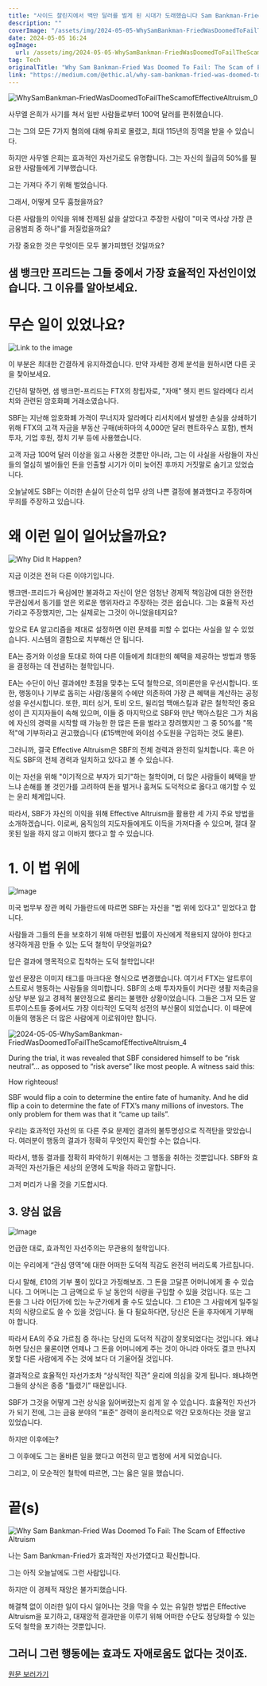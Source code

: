 ```yaml
---
title: "사이드 챨린지에서 백만 달러를 벌게 된 시대가 도래했습니다 Sam Bankman-Fried는 이 정도의 수익을 창출하며 상장 기업으로의 진입을 강하게 보여주었습니다 그만큼 이렇게 사업을 이끌어갈 계획을 세우는 만큼 더 많은 것이 요구되게 됩니다 아이디어는 공유되었습니다 이 회사가 비로소 발을 내딛기 시작했습니다 이제 성공의 문턱에 서 있는 Sam은 주주와 협업의 관점에서 개방적으로 대화를 나누고 기회를 열어달라고 강하게 호소하고 있습니다 그러나 현실은 어떨까요 Mainnet으로 접어들며, 놀랍히도 사업이 방황하고, 이 역설적인 상황은 모든 허들을 기각하여 가능성을 제거하고 있습니다 이제 그 황금과 도전의 길이 어떻게 될지 주목해 봐야 할 시기입니다"
description: ""
coverImage: "/assets/img/2024-05-05-WhySamBankman-FriedWasDoomedToFailTheScamofEffectiveAltruism_0.png"
date: 2024-05-05 16:24
ogImage: 
  url: /assets/img/2024-05-05-WhySamBankman-FriedWasDoomedToFailTheScamofEffectiveAltruism_0.png
tag: Tech
originalTitle: "Why Sam Bankman-Fried Was Doomed To Fail: The Scam of Effective Altruism"
link: "https://medium.com/@ethic.al/why-sam-bankman-fried-was-doomed-to-fail-the-scam-of-effective-altruism-bc2f078d5f4b"
---
```



![WhySamBankman-FriedWasDoomedToFailTheScamofEffectiveAltruism_0](/assets/img/2024-05-05-WhySamBankman-FriedWasDoomedToFailTheScamofEffectiveAltruism_0.png)

사무엘 은희가 사기를 쳐서 일반 사람들로부터 100억 달러를 편취했습니다.

그는 그의 모든 7가지 혐의에 대해 유죄로 몰렸고, 최대 115년의 징역을 받을 수 있습니다.

하지만 사무엘 은희는 효과적인 자선가로도 유명합니다. 그는 자신의 월급의 50%를 필요한 사람들에게 기부했습니다.



그는 가져다 주기 위해 벌었습니다.

그래서, 어떻게 모두 훔쳤을까요?

다른 사람들의 이익을 위해 전제된 삶을 살았다고 주장한 사람이 "미국 역사상 가장 큰 금융범죄 중 하나"를 저질렀을까요?

가장 중요한 것은 무엇이든 모두 불가피했던 것일까요?



## 샘 뱅크만 프리드는 그들 중에서 가장 효율적인 자선인이었습니다. 그 이유를 알아보세요.

# 무슨 일이 있었나요?

![Link to the image](/assets/img/2024-05-05-WhySamBankman-FriedWasDoomedToFailTheScamofEffectiveAltruism_1.png)

이 부분은 최대한 간결하게 유지하겠습니다. 만약 자세한 경제 분석을 원하시면 다른 곳을 찾아보세요.



간단히 말하면, 샘 뱅크먼-프리드는 FTX의 창립자로, "자매" 헷지 펀드 알라메다 리서치와 관련된 암호화폐 거래소였습니다.

SBF는 지난해 암호화폐 가격이 무너지자 알라메다 리서치에서 발생한 손실을 상쇄하기 위해 FTX의 고객 자금을 부동산 구매(바하마의 4,000만 달러 펜트하우스 포함), 벤처 투자, 기업 후원, 정치 기부 등에 사용했습니다.

고객 자금 100억 달러 이상을 잃고 사용한 것뿐만 아니라, 그는 이 사실을 사람들이 자신들의 열심히 벌어들인 돈을 인출할 시기가 이미 늦어진 후까지 거짓말로 숨기고 있었습니다.

오늘날에도 SBF는 이러한 손실이 단순히 업무 상의 나쁜 결정에 불과했다고 주장하며 무죄를 주장하고 있습니다.



# 왜 이런 일이 일어났을까요?

![Why Did It Happen?](/assets/img/2024-05-05-WhySamBankman-FriedWasDoomedToFailTheScamofEffectiveAltruism_2.png)

지금 이것은 전혀 다른 이야기입니다.

뱅크맨-프리드가 욕심에만 불과하고 자신이 얻은 엄청난 경제적 책임감에 대한 완전한 무관심에서 동기를 얻은 외로운 행위자라고 주장하는 것은 쉽습니다. 그는 효율적 자선가라고 주장했지만, 그는 실제로는 그것이 아니었을테지요?



앞으로 EA 알고리즘을 제대로 설정하면 이런 문제를 피할 수 없다는 사실을 알 수 있었습니다. 시스템의 결함으로 치부해선 안 됩니다.

EA는 증거와 이성을 토대로 하여 다른 이들에게 최대한의 혜택을 제공하는 방법과 행동을 결정하는 데 전념하는 철학입니다.

EA는 수단이 아닌 결과에만 초점을 맞추는 도덕 철학으로, 의미론만을 우선시합니다. 또한, 행동이나 기부로 돕히는 사람/동물의 수에만 의존하여 가장 큰 혜택을 계산하는 공정성을 우선시합니다. 또한, 피터 싱거, 토비 오드, 윌리엄 맥애스킬과 같은 철학적인 중요성이 큰 지지자들이 속해 있으며, 이들 중 마지막으로 SBF와 만난 맥아스킬은 그가 처음에 자신의 경력을 시작할 때 가능한 한 많은 돈을 벌라고 장려했지만 그 중 50%를 "목적"에 기부하라고 권고했습니다 (£15백만에 와이섬 수도원을 구입하는 것도 물론).



그러니까, 결국 Effective Altruism은 SBF의 전체 경력과 완전히 일치합니다. 혹은 아직도 SBF의 전체 경력과 일치하고 있다고 볼 수 있습니다.

이는 자선을 위해 "이기적으로 부자가 되기"하는 철학이며, 더 많은 사람들이 혜택을 받느냐 손해를 볼 것인가를 고려하여 돈을 벌거나 훔쳐도 도덕적으로 옳다고 얘기할 수 있는 윤리 체계입니다.

따라서, SBF가 자신의 이익을 위해 Effective Altruism을 활용한 세 가지 주요 방법을 소개하겠습니다. 이로써, 움직임의 지도자들에게도 이득을 가져다줄 수 있으며, 절대 잘못된 일을 하지 않고 이바지 했다고 할 수 있습니다.

# 1. 이 법 위에



![Image](/assets/img/2024-05-05-WhySamBankman-FriedWasDoomedToFailTheScamofEffectiveAltruism_3.png)

미국 법무부 장관 메릭 가들란드에 따르면 SBF는 자신을 "법 위에 있다고" 믿었다고 합니다.

사람들과 그들의 돈을 보호하기 위해 마련된 법률이 자신에게 적용되지 않아야 한다고 생각하게끔 만들 수 있는 도덕 철학이 무엇일까요?

답은 결과에 맹목적으로 집착하는 도덕 철학입니다!



앞선 문장은 이미지 태그를 마크다운 형식으로 변경했습니다. 여기서 FTX는 알트루이스트로서 행동하는 사람들을 의미합니다. SBF의 소매 투자자들이 커다란 생활 저축금을 상당 부분 잃고 경제적 불안정으로 몰리는 불행한 상황이었습니다. 그들은 그저 모든 알트루이스트들 중에서도 가장 이타적인 도덕적 성전의 부산물이 되었습니다. 이 때문에 이들의 행동은 더 많은 사람에게 이로워야만 합니다.



![2024-05-05-WhySamBankman-FriedWasDoomedToFailTheScamofEffectiveAltruism_4](/assets/img/2024-05-05-WhySamBankman-FriedWasDoomedToFailTheScamofEffectiveAltruism_4.png)

During the trial, it was revealed that SBF considered himself to be “risk neutral”… as opposed to “risk averse” like most people. A witness said this:

How righteous!

SBF would flip a coin to determine the entire fate of humanity. And he did flip a coin to determine the fate of FTX’s many millions of investors. The only problem for them was that it “came up tails”.



우리는 효과적인 자선의 또 다른 주요 문제인 결과의 불투명성으로 직격탄을 맞았습니다. 여러분이 행동의 결과가 정확히 무엇인지 확인할 수는 없습니다. 

따라서, 행동 결과를 정확히 파악하기 위해서는 그 행동을 취하는 것뿐입니다. SBF와 효과적인 자선가들은 세상의 운명에 도박을 하라고 말합니다. 

그저 머리가 나올 것을 기도합시다.



## 3. 양심 없음

![Image](/assets/img/2024-05-05-WhySamBankman-FriedWasDoomedToFailTheScamofEffectiveAltruism_5.png)

언급한 대로, 효과적인 자선주의는 무관용의 철학입니다.

이는 우리에게 “관심 영역”에 대한 어떠한 도덕적 직감도 완전히 버리도록 가르칩니다.



다시 말해, £10의 기부 풀이 있다고 가정해보죠. 그 돈을 고달픈 어머니에게 줄 수 있습니다. 그 어머니는 그 금액으로 두 날 동안의 식량을 구입할 수 있을 것입니다. 또는 그 돈을 그 나라 어딘가에 있는 누군가에게 줄 수도 있습니다. 그 £10은 그 사람에게 일주일치의 식량으로도 쓸 수 있을 것입니다. 둘 다 필요하다면, 당신은 돈을 후자에게 기부해야 합니다.

따라서 EA의 주요 가르침 중 하나는 당신의 도덕적 직감이 잘못되었다는 것입니다. 왜냐하면 당신은 물론이면 언제나 그 돈을 어머니에게 주는 것이 아니라 아마도 결코 만나지 못할 다른 사람에게 주는 것에 보다 더 기울어질 것입니다.

결과적으로 효율적인 자선가조차 “상식적인 직관” 윤리에 의심을 갖게 됩니다. 왜냐하면 그들의 상식은 종종 “틀렸기” 때문입니다.

SBF가 그것을 어떻게 그런 상식을 잃어버렸는지 쉽게 알 수 있습니다. 효율적인 자선가가 되기 전에, 그는 금융 분야의 “표준” 경력이 윤리적으로 약간 모호하다는 것을 알고 있었습니다.



하지만 이후에는?

그 이후에도 그는 올바른 일을 했다고 여전히 믿고 법정에 서게 되었습니다.

그리고, 이 모순적인 철학에 따르면, 그는 옳은 일을 했습니다.

# 끝(s)



![Why Sam Bankman-Fried Was Doomed To Fail: The Scam of Effective Altruism](/assets/img/2024-05-05-WhySamBankman-FriedWasDoomedToFailTheScamofEffectiveAltruism_6.png)

나는 Sam Bankman-Fried가 효과적인 자선가였다고 확신합니다.

그는 아직 오늘날에도 그런 사람입니다.

하지만 이 경제적 재앙은 불가피했습니다.



해결책 없이 이러한 일이 다시 일어나는 것을 막을 수 있는 유일한 방법은 Effective Altruism을 포기하고, 대재앙적 결과만을 이루기 위해 어떠한 수단도 정당화할 수 있는 도덕 철학을 포기하는 것뿐입니다.

## 그러니 그런 행동에는 효과도 자애로움도 없다는 것이죠.

[원문 보러가기](https://medium.com/@ethic.al/subscribe)